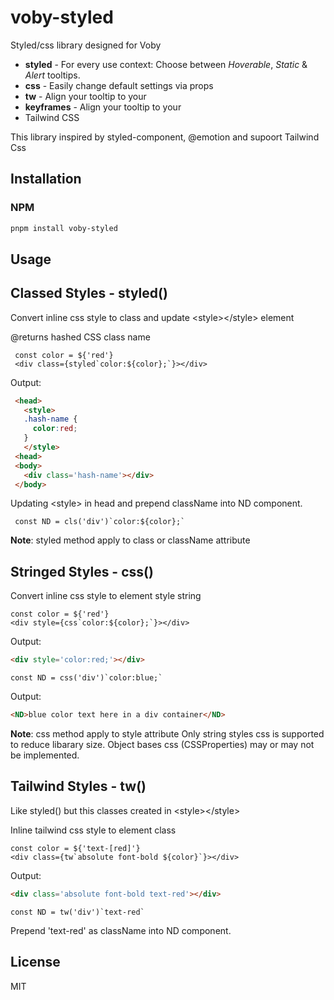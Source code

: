 # voby-styled

Styled/css library designed for Voby

- **styled** - For every use context: Choose between _Hoverable_, _Static_ &amp; _Alert_ tooltips.
- **css** - Easily change default settings via props
- **tw** - Align your tooltip to your
- **keyframes** - Align your tooltip to your
- Tailwind CSS

This library inspired by styled-component, @emotion and supoort Tailwind Css

## Installation

### NPM

```bash
pnpm install voby-styled
```

## Usage

## Classed Styles - styled()
Convert inline css style to class and update \<style\>\</style> element
 
@returns hashed CSS class name

```tsx
 const color = ${'red'}
 <div class={styled`color:${color};`}></div>
```

Output:  

```html
 <head>
   <style>
   .hash-name {
     color:red;
   }
   </style>
 <head>
 <body>
   <div class='hash-name'></div>
 </body>
```
 
Updating \<style> in head and prepend className into ND component.
```tsx
 const ND = cls('div')`color:${color};`
```

**Note**: styled method apply to class or className attribute

## Stringed Styles - css()

Convert inline css style to element style string
 
 ```tsx
 const color = ${'red'}
 <div style={css`color:${color};`}></div>
 ```
   
 Output: 
 ```html
<div style='color:red;'></div>
```
 
 ```tsx
 const ND = css('div')`color:blue;`
 ```

 Output:
 ```html
 <ND>blue color text here in a div container</ND>
 ```
**Note**: css method apply to style attribute
Only string styles css is supported to reduce libarary size.
Object bases css (CSSProperties) may or may not be implemented.

## Tailwind Styles - tw()

Like styled() but this classes created in \<style>\</style>

Inline tailwind css style to element class
```tsx
const color = ${'text-[red]'}
<div class={tw`absolute font-bold ${color}`}></div>
```

Output:
```html
<div class='absolute font-bold text-red'></div>
```

```tsx
const ND = tw('div')`text-red`
```
Prepend 'text-red' as className into ND component.



## License

MIT